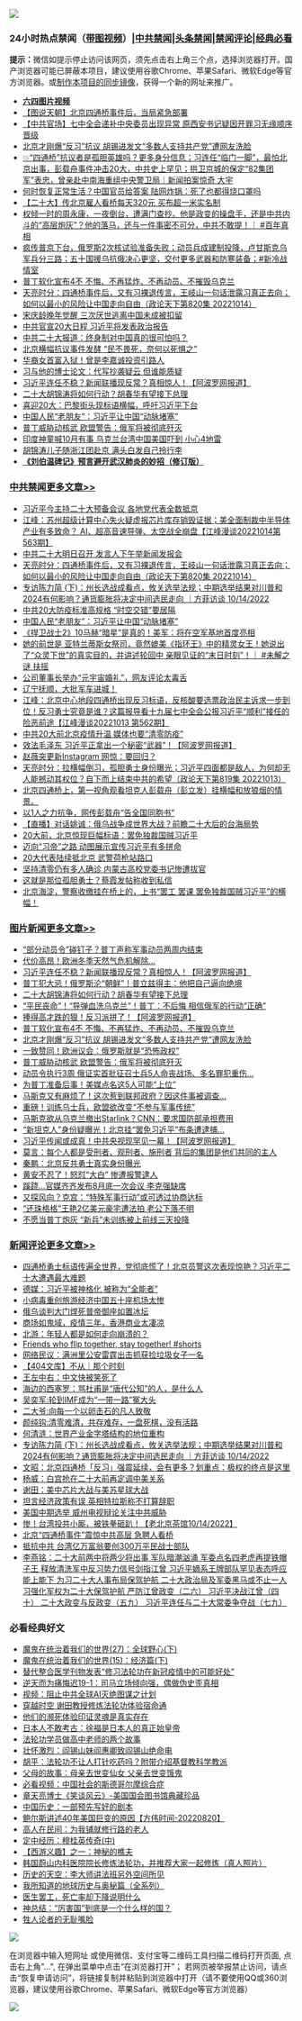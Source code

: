 ![](https://raw.githubusercontent.com/jsvpn/jsproxy/dev/64photo/fqnews-qr.jpg)

<div id="tt">
<h3>24小时热点禁闻（<a href="https://aaa.v2dns.tk/?QAjUl=BgRp5UNKRn&T5Vk=fPVH&Q59Ab=WxGE" target="_blank">带图视频</a>）|<a href="#%E4%B8%AD%E5%85%B1%E7%A6%81%E9%97%BB%E6%9B%B4%E5%A4%9A%E6%96%87%E7%AB%A0">中共禁闻</a>|<a href="#%E5%9B%BE%E7%89%87%E6%96%B0%E9%97%BB%E6%9B%B4%E5%A4%9A%E6%96%87%E7%AB%A0">头条禁闻</a>|<a href="#%E6%96%B0%E9%97%BB%E8%AF%84%E8%AE%BA%E6%9B%B4%E5%A4%9A%E6%96%87%E7%AB%A0">禁闻评论|<a href="#%E5%BF%85%E7%9C%8B%E7%BB%8F%E5%85%B8%E5%A5%BD%E6%96%87">经典必看</a></h3>
<div><b>提示：</b>微信如提示停止访问该网页，须先点击右上角三个点，选择浏览器打开。国产浏览器可能已屏蔽本项目，建议使用谷歌Chrome、苹果Safari、微软Edge等官方浏览器。或<a href="%E5%88%B6%E4%BD%9Cgit%E7%A6%81%E9%97%BB%E9%95%9C%E5%83%8F.md">制作本项目的同步镜像</a>，获得一个新的网址来推广。</div>
<ul>
<li><b><a href="http://d2.v2rss.gq/64.mp4" target="_blank">六四图片视频</a></b></li>
<li><a href="/baitai/20221014/1797233.md">【图说天朝】北京四通桥事件后，当局紧急部署</a></li>
<li><a href="/headline/20221014/1797252.md">【中共官场】七中全会递补中央委员出现异常 原西安书记疑因开罪习无缘顺序晋级</a></li>
<li><a href="/topimagenews/20221014/1797344.md">北京才刚爆“反习”抗议 胡锡进发文“多数人支持共产党”遭网友洗脸</a></li>
<li><a href="/sohnews/20221014/1797217.md">💥“四通桥”抗议者是孤胆英雄吗？更多身分信息；习连任“临门一脚”，最怕北京出事，彭载舟事件冲击20大，中共史上罕见；拱卫京城的保定“82集团军”表忠，曾亲赴中南海重组中央警卫局｜新闻拍案惊奇 大宇</a></li>
<li><a href="/cnnews/20221014/1797351.md">何时恢复正常生活？中国官员给答案 陆网炸锅：死了也都得烧口罩吗</a></li>
<li><a href="/headline/20221014/1797264.md">【二十大】传北京雇人看桥每天320元 买布超一米实名制</a></li>
<li><a href="/sohnews/20221014/1797271.md">权倾一时的周永康，一夜倒台，遭满门查抄。他是政变的操盘手，还是中共内斗的“高层炮灰”？他的落马，还与一件事密不可分，中共不敢提！｜ #百年真相</a></li>
<li><a href="/sohnews/20221014/1797267.md">疯传普京下台，俄罗斯2次核试验准备失败；动员兵成建制投降，卢甘斯克乌军兵分三路；五十国援乌抗俄决心更坚，交付更多武器和防寒装备；#新冷战情室</a></li>
<li><a href="/topimagenews/20221015/1797441.md">普丁软化宣布4不 不悔、不再猛炸、不再动员、不摧毁乌克兰</a></li>
<li><a href="/cbnews/20221015/1797558.md">天亮时分：四通桥事件后，又有习裸退传言，王岐山一句话泄露习真正去向；如何以最小的风险让中国走向自由（政论天下第820集 20221014）</a></li>
<li><a href="/cnnews/20221015/1797508.md">宋庆龄晚年觉醒 三次厌世逃离中国未成被扣留</a></li>
<li><a href="/cnnews/20221015/1797402.md">中共官宣20大日程 习近平将发表政治报告</a></li>
<li><a href="/headline/20221014/1797254.md">中共二十大报道：终身制对中国真的很可怕吗？</a></li>
<li><a href="/headline/20221015/1797479.md">北京横幅抗议事件发酵 “民不畏死，奈何以死惧之”</a></li>
<li><a href="/cnnews/20221014/1797203.md">华裔女首富入狱！曾是李嘉诚投资引路人</a></li>
<li><a href="/cnnews/20221015/1797518.md">习与他的博士论文：代写抄袭疑云 但谁能质疑</a></li>
<li><a href="/topimagenews/20221015/1797623.md">习近平连任不稳？新闻联播现反常？真相惊人！【阿波罗网报道】</a></li>
<li><a href="/topimagenews/20221015/1797598.md">二十大胡锦涛将如何行动？胡春华有望接下总理</a></li>
<li><a href="/headline/20221015/1797498.md">喜迎20大：巴黎街头现标语横幅，呼吁习近平下台</a></li>
<li><a href="/cbnews/20221015/1797442.md">中国人民“老朋友”：习近平让中国“动脉堵塞”</a></li>
<li><a href="/topimagenews/20221014/1797251.md">普丁威胁动核武 欧盟警告：俄军将被彻底歼灭</a></li>
<li><a href="/cnnews/20221014/1797218.md">印度神童喊10月有事 乌克兰台湾中国美国吓到 小心4地雷</a></li>
<li><a href="/cnnews/20221015/1797628.md">胡锦涛儿子随浙江团赴京 满头白发自己拎行李</a></li>
<li><b><a href="/comments/20200207/1272816.md" target="_blank">《刘伯温碑记》预言避开武汉肺炎的妙招（修订版）</a></b></li>
</ul>
</div>

<div class="catlist">
<h3><a href="/cbnews/" target="_blank">中共禁闻</a><span><a href="/cbnews/" target="_blank" rel="nofollow">更多文章>></a></span></h3>
<ul>
<li><a href="/cbnews/20221015/1797638.md" target="_blank">习近平今主持二十大预备会议 各地党代表全数抵京</a></li>
<li><a href="/cbnews/20221015/1797632.md" target="_blank">江峰：苏州超级计算中心失火疑虚报芯片库存销毁证据；美全面制裁中半导体产业有多致命？ AI、超高音速导弹、太空战全崩盘【江峰漫谈20221014第563期】</a></li>
<li><a href="/cbnews/20221015/1797600.md" target="_blank">中共二十大明日召开 发言人下午举新闻发报会</a></li>
<li><a href="/cbnews/20221015/1797558.md" target="_blank">天亮时分：四通桥事件后，又有习裸退传言，王岐山一句话泄露习真正去向；如何以最小的风险让中国走向自由（政论天下第820集 20221014）</a></li>
<li><a href="/comments/20221015/1797512.md" target="_blank">专访陈力简 (下)：州长选战成看点，攸关选举法规；中期选举结果对川普和2024有何影响？通货膨胀将决定中间选民走向 ｜方菲访谈 10/14/2022</a></li>
<li><a href="/cbnews/20221015/1797462.md" target="_blank">中共20大防疫标准高规格 “时空交错”要居隔</a></li>
<li><a href="/cbnews/20221015/1797442.md" target="_blank">中国人民“老朋友”：习近平让中国“动脉堵塞”</a></li>
<li><a href="/cbnews/20221014/1797347.md" target="_blank">《捍卫战士2》10马赫“暗星”是真的！美军：将在空军基地首度亮相</a></li>
<li><a href="/comments/20221014/1797290.md" target="_blank">她的前世是 亚特兰蒂斯女祭司，竟然媲美《指环王》中的精灵女王！她说出了“众灵下世”的真实目的，并讲述轮回中 亲眼见证的“末日时刻”！｜ #未解之谜 扶摇</a></li>
<li><a href="/cbnews/20221014/1797261.md" target="_blank">公司董事长举办“元宇宙婚礼”，网友评论太毒舌</a></li>
<li><a href="/comments/20221014/1797180.md" target="_blank">辽宁抚顺，大批军车进城！</a></li>
<li><a href="/cbnews/20221014/1797175.md" target="_blank">江峰：北京中心地段四通桥出现反习标语，反核酸要选票政治民主诉求一步到位！反习勇士究竟是谁？这篇报导看十九届七中全会公报习近平“顺利”接任的险恶前途【江峰漫谈20221013 第562期】</a></li>
<li><a href="/cbnews/20221014/1797150.md" target="_blank">中共20大前北京疫情升温 媒体也要“清零防疫”</a></li>
<li><a href="/cbnews/20221014/1797072.md" target="_blank">效法毛泽东 习近平正拿出一个秘密“武器”！【阿波罗网报道】</a></li>
<li><a href="/cbnews/20221014/1797070.md" target="_blank">赵薇突更新Instagram 网惊：要回归？</a></li>
<li><a href="/cbnews/20221014/1797065.md" target="_blank">天亮时分：拉横幅倒习，孤胆勇士身份曝光；习近平四面都是敌人，为何却无人能撼动其权位？自下而上结束中共的希望（政论天下第819集 20221013）</a></li>
<li><a href="/comments/20221014/1797053.md" target="_blank">北京四通桥上，第一视角观看坦克人彭载舟（彭立发）挂横幅和放狼烟的情景。</a></li>
<li><a href="/cbnews/20221014/1797041.md" target="_blank">以1人之力抗争，网传彭载舟“告全国同胞书”</a></li>
<li><a href="/comments/20221014/1797032.md" target="_blank">【直播】对话姚诚：俄乌战争成世界大战？前瞻二十大后的台海局势</a></li>
<li><a href="/cbnews/20221014/1797012.md" target="_blank">20大前，北京惊现巨幅标语：罢免独裁国贼习近平</a></li>
<li><a href="/cbnews/20221014/1796996.md" target="_blank">迈向“习帝”之路 动图展示宣传习近平有多拼命</a></li>
<li><a href="/cbnews/20221014/1796966.md" target="_blank">20大代表陆续抵北京 武警荷枪站路口</a></li>
<li><a href="/cbnews/20221014/1796965.md" target="_blank">坚持清零仍有多人确诊 内蒙古高校党委书记惨遭拔官</a></li>
<li><a href="/cbnews/20221014/1796950.md" target="_blank">这就是那位孤胆勇士？蔡霞发帖称收到私信</a></li>
<li><a href="/comments/20221013/1796890.md" target="_blank">北京海淀，警察收缴挂在桥上的，上书“罢工 罢课 罢免独裁国贼习近平”的横幅！</a></li>

</ul>
</div>
<div class="catlist">
<h3><a href="/topimagenews/" target="_blank">图片新闻</a><span><a href="/topimagenews/" target="_blank" rel="nofollow">更多文章>></a></span></h3>
<ul>
<li><a href="/topimagenews/20221015/1797643.md" target="_blank">“部分动员令”碰钉子？普丁声称军事动员两周内结束</a></li>
<li><a href="/topimagenews/20221015/1797634.md" target="_blank">代价高昂！欧洲冬季天然气危机解除…</a></li>
<li><a href="/topimagenews/20221015/1797623.md" target="_blank">习近平连任不稳？新闻联播现反常？真相惊人！【阿波罗网报道】</a></li>
<li><a href="/topimagenews/20221015/1797599.md" target="_blank">普丁犯大忌！俄罗斯沦“朝鲜”！普立兹得主：他把自己逼向绝境</a></li>
<li><a href="/topimagenews/20221015/1797598.md" target="_blank">二十大胡锦涛将如何行动？胡春华有望接下总理</a></li>
<li><a href="/topimagenews/20221015/1797585.md" target="_blank">“平民丧命”！“导弹血洗乌克兰”！普丁：不后悔 相信俄军的行动“正确”</a></li>
<li><a href="/topimagenews/20221015/1797583.md" target="_blank">捧得高才跌的狠！反习派拼了！【阿波罗网报道】</a></li>
<li><a href="/topimagenews/20221015/1797441.md" target="_blank">普丁软化宣布4不 不悔、不再猛炸、不再动员、不摧毁乌克兰</a></li>
<li><a href="/topimagenews/20221014/1797344.md" target="_blank">北京才刚爆“反习”抗议 胡锡进发文“多数人支持共产党”遭网友洗脸</a></li>
<li><a href="/topimagenews/20221014/1797260.md" target="_blank">一致赞同！欧洲议会：俄罗斯就是“恐怖政权”</a></li>
<li><a href="/topimagenews/20221014/1797251.md" target="_blank">普丁威胁动核武 欧盟警告：俄军将被彻底歼灭</a></li>
<li><a href="/topimagenews/20221014/1797226.md" target="_blank">动员令执行3周 俄证实首批征召士兵5人命丧战场、多名罪犯重伤…</a></li>
<li><a href="/topimagenews/20221014/1797170.md" target="_blank">为普丁准备后事！美媒点名这5人可能“上位”</a></li>
<li><a href="/topimagenews/20221014/1797169.md" target="_blank">马斯克又有麻烦了！这次惹到联邦政府？因这件事被调查…</a></li>
<li><a href="/topimagenews/20221014/1797161.md" target="_blank">重磅！训练乌士兵，欧盟欲改变“不参与军事传统”</a></li>
<li><a href="/topimagenews/20221014/1797149.md" target="_blank">马斯克欲从乌克兰撤出Starlink？CNN：要求国防部承担费用</a></li>
<li><a href="/topimagenews/20221014/1797148.md" target="_blank">“新坦克人”身份疑曝光！北京挂“罢免习近平”布条遭逮捕…</a></li>
<li><a href="/topimagenews/20221014/1797069.md" target="_blank">习近平传闻或成真！中共央视现罕见一幕！【阿波罗网报道】</a></li>
<li><a href="/topimagenews/20221014/1797068.md" target="_blank">莫言：每个人都是受刑者、观刑者、施刑者 背后的集团是他们共同的主人</a></li>
<li><a href="/topimagenews/20221014/1797067.md" target="_blank">秦鹏：北京反共勇士真实身份曝光</a></li>
<li><a href="/topimagenews/20221014/1797040.md" target="_blank">黄安不忍了！怒怼“大白” 惨遭报警逮人</a></li>
<li><a href="/topimagenews/20221014/1797023.md" target="_blank">蹊跷…官媒齐齐发布8月底一次会议 李克强缺席</a></li>
<li><a href="/topimagenews/20221013/1796928.md" target="_blank">又探风向？克宫：“特殊军事行动”或可透过协商达标</a></li>
<li><a href="/topimagenews/20221013/1796887.md" target="_blank">“还珠格格”王艳2亿美元豪宅遭法拍 老公下落不明</a></li>
<li><a href="/topimagenews/20221013/1796811.md" target="_blank">不愿当普丁炮灰 “新兵”未训练被上前线三天投降</a></li>

</ul>
</div>
<div class="catlist">
<h3><a href="/comments/" target="_blank">新闻评论</a><span><a href="/comments/" target="_blank" rel="nofollow">更多文章>></a></span></h3>
<ul>
<li><a href="/comments/20221015/1797620.md" target="_blank">四通桥勇士标语传遍全世界，党彻底慌了！北京员警这次表现惊艳？习近平二十大遭遇最大难题</a></li>
<li><a href="/comments/20221015/1797607.md" target="_blank">德媒：习近平被神格化 被称为“全能者”</a></li>
<li><a href="/comments/20221015/1797606.md" target="_blank">小病毒重创旅游经济中国五十座机场太惨</a></li>
<li><a href="/comments/20221015/1797605.md" target="_blank">俄乌谈判大门焊死普帝御座如置冰坛</a></li>
<li><a href="/comments/20221015/1797604.md" target="_blank">商场如鬼域，疫情三年，香港商业太凄凉</a></li>
<li><a href="/comments/20221015/1797586.md" target="_blank">北游：年轻人都是如何走向崩溃的？</a></li>
<li><a href="/comments/20221015/1797031.md" target="_blank">Friends who flip together, stay together! #shorts</a></li>
<li><a href="/comments/20221015/1797566.md" target="_blank">网络民议：满洲里公安雷霆出击抓获捡垃圾女子一名</a></li>
<li><a href="/comments/20221015/1797565.md" target="_blank">【404文库】不从｜那个时刻</a></li>
<li><a href="/comments/20221015/1797564.md" target="_blank">王左中右：中文快被笑死了</a></li>
<li><a href="/comments/20221015/1797563.md" target="_blank">海边的西塞罗：骂杜甫是“唐代公知”的人，是什么人</a></li>
<li><a href="/comments/20221015/1797562.md" target="_blank">吴奕军:轮到IMF成为“一带一路”冤大头</a></li>
<li><a href="/comments/20221015/1797545.md" target="_blank">二大爷:向每一个以卵击石的凡人致敬</a></li>
<li><a href="/comments/20221015/1797540.md" target="_blank">颜纯钩:清零难清，共存难存，一盘死棋，没有活路</a></li>
<li><a href="/comments/20221015/1797539.md" target="_blank">何清涟：世界产业金字塔结构的地位重构</a></li>
<li><a href="/comments/20221015/1797512.md" target="_blank">专访陈力简 (下)：州长选战成看点，攸关选举法规；中期选举结果对川普和2024有何影响？通货膨胀将决定中间选民走向 ｜方菲访谈 10/14/2022</a></li>
<li><a href="/comments/20221015/1797511.md" target="_blank">文昭：北京四通桥「反习」强震延续，会有更多？划重点：极权的终点是这里</a></li>
<li><a href="/comments/20221015/1797505.md" target="_blank">杨威：白宫抢在二十大前再定调中美关系</a></li>
<li><a href="/comments/20221015/1797504.md" target="_blank">谢田：美中芯片大战与美苏星球大战</a></li>
<li><a href="/comments/20221015/1797496.md" target="_blank">坦言经济政策有误 英相特拉斯称不打算辞职</a></li>
<li><a href="/comments/20221015/1797469.md" target="_blank">美国中期选举 威州电视辩论关注中共威胁</a></li>
<li><a href="/comments/20221015/1797461.md" target="_blank">惨！台湾投共小厮，被铁拳砸趴！【老北京茶馆10/14/2022】</a></li>
<li><a href="/comments/20221015/1797438.md" target="_blank">北京“四通桥事件”震惊中共高层 急聘人看桥</a></li>
<li><a href="/comments/20221015/1797437.md" target="_blank">抵抗中共 台湾亿万富翁要创300万平民战士部队</a></li>
<li><a href="/comments/20221015/1797412.md" target="_blank">李燕铭：二十大前两中将两少将出事 军队暗潮汹涌 军委点名四老虎再提铁帽子王 释放清洗军中反习势力信号剑指江曾 习近平嫡系王牌部队罕见表态呼应能上能下 为习二十大人事布局保驾护航 二十大政治局及军委黑马或不止一人 习强化军权为二十大保驾护航 严防江曾政变（二六） 习近平决战江曾（四十） 二十大政变与反政变（五九） 习近平连任与二十大常委争夺战（七九）</a></li>

</ul>
</div>

<div class="catlist">
<h3>必看经典好文</h3>
<ul>
<li><a href="/comments/20181224/1052333.md" target="_blank">魔鬼在统治着我们的世界(27)：全球野心(下)</a></li>
<li><a href="/topimagenews/20180610/955499.md" target="_blank">魔鬼在统治着我们的世界(15)：经济篇(下)</a></li>
<li><a href="/comments/20210720/1518906.md" target="_blank">替代整合医学刊物发表“修习法轮功在新冠疫情中的可能好处”</a></li>
<li><a href="/tculture/20190304/1091072.md" target="_blank">逆天而为痛悔迟19-1：司马立场倾向强，偶做伪史歪真相</a></li>
<li><a href="/comments/20201221/1451945.md" target="_blank">视频：阻止中共全球AI灭绝图谋之计划</a></li>
<li><a href="/comments/20200511/1322384.md" target="_blank">穿越时空 谢田教授修炼法轮功体验宿命通</a></li>
<li><a href="/ssgc/20220828/1777549.md" target="_blank">他们的濒死体验印证灵魂是真实存在</a></li>
<li><a href="/sohnews/20160609/543313.md" target="_blank">日本人不敢考古：徐福是日本人的真正始皇帝</a></li>
<li><a href="/comments/20200629/1352533.md" target="_blank">法轮功学员做高中老师的两个故事</a></li>
<li><a href="/cbnews/20200727/1366904.md" target="_blank">壮怀激烈：阎锡山妹阎惠卿致阎锡山绝命电</a></li>
<li><a href="/cbnews/20190215/1081272.md" target="_blank">胡平：法轮功不让人打针吃药吗？附带介绍基督教科学教派</a></li>
<li><a href="/cbnews/20210507/1541162.md" target="_blank">父母的故事：母亲去世变仙女 父亲去世变饿鬼</a></li>
<li><a href="/comments/20200806/1375443.md" target="_blank">必看视频：中国社会的斯德哥尔摩综合症</a></li>
<li><a href="/comments/20220925/1789151.md" target="_blank">章天亮博士《笑谈风云》-美国国会图书馆典藏珍品</a></li>
<li><a href="/comments/20220910/1782931.md" target="_blank">中国历史：一部预先写好的剧本</a></li>
<li><a href="/bannedvideo/20220821/1774387.md" target="_blank">鲍尔斯讲述40年美国巨变的原因【方伟时间-20220820】</a></li>
<li><a href="/tculture/20121023/72121.md" target="_blank">高人在民间：为我铺就修行路的老人</a></li>
<li><a href="/tculture/xiulian/20151105/467870.md" target="_blank">定中经历：穆桂英传奇(中)</a></li>
<li><a href="/comments/20210210/1484775.md" target="_blank">【西游义趣】之一：神秘的樵夫</a></li>
<li><a href="/comments/20211216/1666206.md" target="_blank">韩国蔚山内科医院院长修炼法轮功，并推荐大家一起修炼（真人照片）</a></li>
<li><a href="/tculture/20121025/73064.md" target="_blank">历史的天空：李大师讲法班另外空间所见</a></li>
<li><a href="/comments/20220601/1740278.md" target="_blank">我所知道的地球历史与奥秘篇（全系列）</a></li>
<li><a href="/sohnews/20150904/445868.md" target="_blank">医生罢工，死亡率却下降说明什么</a></li>
<li><a href="/comments/20211016/1639471.md" target="_blank">神总结：“厉害国”到底是一个什么样的国？</a></li>
<li><a href="/comments/20200606/783250.md" target="_blank">牲人论者的无耻嘴脸</a></li>

</ul>
</div>

![](https://raw.githubusercontent.com/jsvpn/jsproxy/dev/64photo/fqnews-qr.jpg)

在浏览器中输入短网址 或使用微信、支付宝等二维码工具扫描二维码打开页面, 点击右上角"...", 在弹出菜单中点击“在浏览器打开”； 若网页被举报禁止访问，请点击“恢复申请访问”，将链接复制并粘贴到浏览器中打开（请不要使用QQ或360浏览器，建议使用谷歌Chrome、苹果Safari、微软Edge等官方浏览器）

![](https://raw.githubusercontent.com/jsvpn/jsproxy/dev/64photo/wx.jpg)